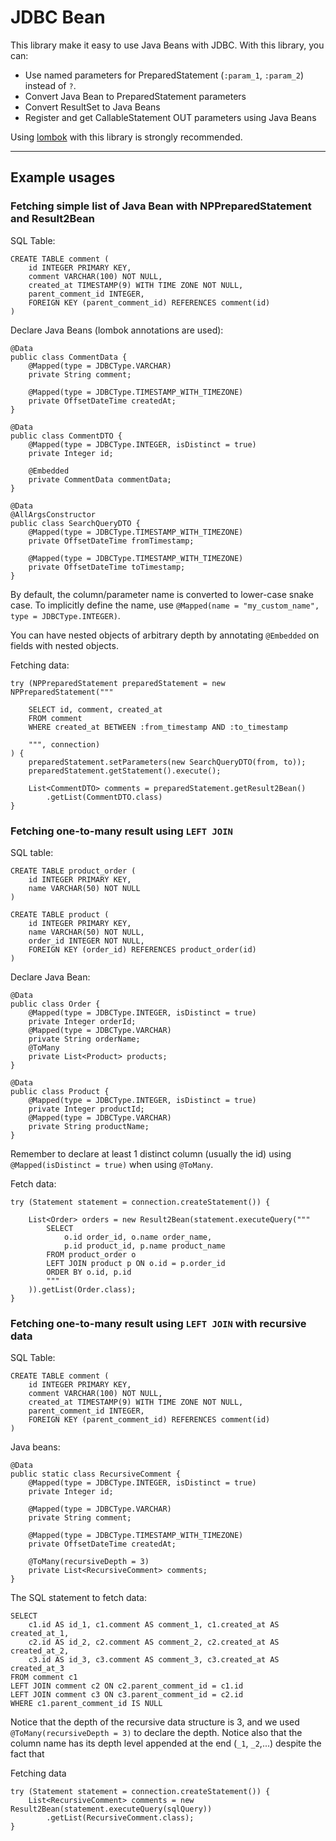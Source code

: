 # JDBC Bean

This library make it easy to use Java Beans with JDBC.
With this library, you can:

* Use named parameters for PreparedStatement (`:param_1`, `:param_2`) instead of `?`.
* Convert Java Bean to PreparedStatement parameters
* Convert ResultSet to Java Beans
* Register and get CallableStatement OUT parameters using Java Beans

Using [lombok](https://projectlombok.org/) with this library is strongly recommended.

---

## Example usages

### Fetching simple list of Java Bean with NPPreparedStatement and Result2Bean

SQL Table:
```
CREATE TABLE comment (
    id INTEGER PRIMARY KEY,
    comment VARCHAR(100) NOT NULL,
    created_at TIMESTAMP(9) WITH TIME ZONE NOT NULL,
    parent_comment_id INTEGER,
    FOREIGN KEY (parent_comment_id) REFERENCES comment(id)
)
```

Declare Java Beans (lombok annotations are used):

```
@Data
public class CommentData {
    @Mapped(type = JDBCType.VARCHAR)
    private String comment;
    
    @Mapped(type = JDBCType.TIMESTAMP_WITH_TIMEZONE)
    private OffsetDateTime createdAt;
}

@Data
public class CommentDTO {
    @Mapped(type = JDBCType.INTEGER, isDistinct = true)
    private Integer id;
    
    @Embedded
    private CommentData commentData;
}

@Data
@AllArgsConstructor
public class SearchQueryDTO {
    @Mapped(type = JDBCType.TIMESTAMP_WITH_TIMEZONE)
    private OffsetDateTime fromTimestamp;
    
    @Mapped(type = JDBCType.TIMESTAMP_WITH_TIMEZONE)
    private OffsetDateTime toTimestamp;
}
```

By default, the column/parameter name is converted to lower-case snake case.
To implicitly define the name, use `@Mapped(name = "my_custom_name", type = JDBCType.INTEGER)`.

You can have nested objects of arbitrary depth by annotating `@Embedded` on fields with nested objects.

Fetching data:

```
try (NPPreparedStatement preparedStatement = new NPPreparedStatement("""

    SELECT id, comment, created_at
    FROM comment 
    WHERE created_at BETWEEN :from_timestamp AND :to_timestamp
    
    """, connection)
) {
    preparedStatement.setParameters(new SearchQueryDTO(from, to));
    preparedStatement.getStatement().execute();
    
    List<CommentDTO> comments = preparedStatement.getResult2Bean()
        .getList(CommentDTO.class)
}
```


### Fetching one-to-many result using `LEFT JOIN` 

SQL table:

```
CREATE TABLE product_order (
    id INTEGER PRIMARY KEY,
    name VARCHAR(50) NOT NULL
)

CREATE TABLE product (
    id INTEGER PRIMARY KEY,
    name VARCHAR(50) NOT NULL,
    order_id INTEGER NOT NULL,
    FOREIGN KEY (order_id) REFERENCES product_order(id)
)
```

Declare Java Bean:

```
@Data
public class Order {
    @Mapped(type = JDBCType.INTEGER, isDistinct = true)
    private Integer orderId;
    @Mapped(type = JDBCType.VARCHAR)
    private String orderName;
    @ToMany
    private List<Product> products;
}

@Data
public class Product {
    @Mapped(type = JDBCType.INTEGER, isDistinct = true)
    private Integer productId;
    @Mapped(type = JDBCType.VARCHAR)
    private String productName;
}
```

Remember to declare at least 1 distinct column (usually the id) using `@Mapped(isDistinct = true)` when using `@ToMany`.


Fetch data:

```
try (Statement statement = connection.createStatement()) {

    List<Order> orders = new Result2Bean(statement.executeQuery("""
        SELECT 
            o.id order_id, o.name order_name, 
            p.id product_id, p.name product_name
        FROM product_order o
        LEFT JOIN product p ON o.id = p.order_id
        ORDER BY o.id, p.id
        """
    )).getList(Order.class);
}
```

### Fetching one-to-many result using `LEFT JOIN` with recursive data

SQL Table:
```
CREATE TABLE comment (
    id INTEGER PRIMARY KEY,
    comment VARCHAR(100) NOT NULL,
    created_at TIMESTAMP(9) WITH TIME ZONE NOT NULL,
    parent_comment_id INTEGER,
    FOREIGN KEY (parent_comment_id) REFERENCES comment(id)
)
```

Java beans:

```
@Data
public static class RecursiveComment {
    @Mapped(type = JDBCType.INTEGER, isDistinct = true)
    private Integer id;
    
    @Mapped(type = JDBCType.VARCHAR)
    private String comment;
    
    @Mapped(type = JDBCType.TIMESTAMP_WITH_TIMEZONE)
    private OffsetDateTime createdAt;
    
    @ToMany(recursiveDepth = 3) 
    private List<RecursiveComment> comments;
}
```

The SQL statement to fetch data:

```
SELECT
    c1.id AS id_1, c1.comment AS comment_1, c1.created_at AS created_at_1,
    c2.id AS id_2, c2.comment AS comment_2, c2.created_at AS created_at_2,
    c3.id AS id_3, c3.comment AS comment_3, c3.created_at AS created_at_3
FROM comment c1
LEFT JOIN comment c2 ON c2.parent_comment_id = c1.id
LEFT JOIN comment c3 ON c3.parent_comment_id = c2.id
WHERE c1.parent_comment_id IS NULL
```

Notice that the depth of the recursive data structure is 3,
and we used `@ToMany(recursiveDepth = 3)` to declare the depth.
Notice also that the column name has its depth level appended at the end (`_1`, `_2`,...) 
despite the fact that

Fetching data

```
try (Statement statement = connection.createStatement()) {
    List<RecursiveComment> comments = new Result2Bean(statement.executeQuery(sqlQuery))
        .getList(RecursiveComment.class);
}
```